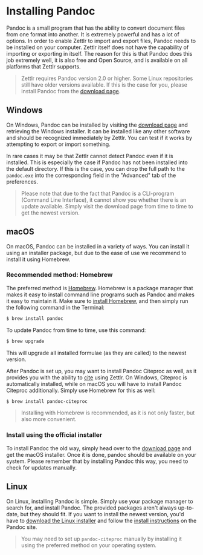 # Installing Pandoc

Pandoc is a small program that has the ability to convert document files from one format into another. It is extremely powerful and has a lot of options. In order to enable Zettlr to import and export files, Pandoc needs to be installed on your computer. Zettlr itself does not have the capability of importing or exporting in itself. The reason for this is that Pandoc does this job extremely well, it is also free and Open Source, and is available on all platforms that Zettlr supports.

> Zettlr requires Pandoc version 2.0 or higher. Some Linux repositories still have older versions available. If this is the case for you, please install Pandoc from the [download page](https://github.com/jgm/pandoc/releases/latest).

## Windows

On Windows, Pandoc can be installed by visiting the [download page](https://github.com/jgm/pandoc/releases/latest) and retrieving the Windows installer. It can be installed like any other software and should be recognized immediately by Zettlr. You can test if it works by attempting to export or import something.

In rare cases it may be that Zettlr cannot detect Pandoc even if it is installed. This is especially the case if Pandoc has not been installed into the default directory. If this is the case, you can drop the full path to the `pandoc.exe` into the corresponding field in the "Advanced" tab of the preferences.

> Please note that due to the fact that Pandoc is a CLI-program (Command Line Interface), it cannot show you whether there is an update available. Simply visit the download page from time to time to get the newest version.

## macOS

On macOS, Pandoc can be installed in a variety of ways. You can install it using an installer package, but due to the ease of use we recommend to install it using Homebrew.

### Recommended method: Homebrew

The preferred method is [Homebrew](https://brew.sh/). Homebrew is a package manager that makes it easy to install command line programs such as Pandoc and makes it easy to maintain it. Make sure to [install Homebrew](https://brew.sh/), and then simply run the following command in the Terminal:

```bash
$ brew install pandoc
```

To update Pandoc from time to time, use this command:

```bash
$ brew upgrade
```

This will upgrade all installed formulae (as they are called) to the newest version.

After Pandoc is set up, you may want to install Pandoc Citeproc as well, as it provides you with the ability to [cite](academic/citations.md) using Zettlr. On Windows, Citeproc is automatically installed, while on macOS you will have to install Pandoc Citeproc additionally. Simply use Homebrew for this as well:

```bash
$ brew install pandoc-citeproc
```

> Installing with Homebrew is recommended, as it is not only faster, but also more convenient.

### Install using the official installer

To install Pandoc the old way, simply head over to the [download page](https://github.com/jgm/pandoc/releases/latest) and get the macOS installer. Once it is done, pandoc should be available on your system. Please remember that by installing Pandoc this way, you need to check for updates manually.

## Linux

On Linux, installing Pandoc is simple. Simply use your package manager to search for, and install Pandoc. The provided packages aren't always up-to-date, but they should fit. If you want to install the newest version, you'd have to [download the Linux installer](https://github.com/jgm/pandoc/releases/latest) and follow the [install instructions](https://pandoc.org/installing.html) on the Pandoc site.

> You may need to set up `pandoc-citeproc` manually by installing it using the preferred method on your operating system.
